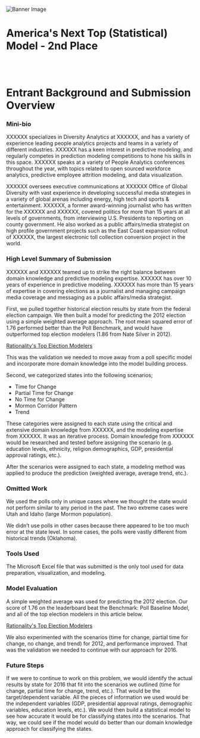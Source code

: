 ![Banner Image](https://s3.amazonaws.com/drivendata/comp_images/electoral_map_1.jpg)

# America's Next Top (Statistical) Model - 2nd Place
<br><br>
# Entrant Background and Submission Overview

### Mini-bio

XXXXXX specializes in Diversity Analytics at XXXXXX, and has a variety of experience leading people analytics projects and teams in a variety of different industries.  XXXXXX has a keen interest in predictive modeling, and regularly competes in prediction modeling competitions to hone his skills in this space.  XXXXXX speaks at a variety of People Analytics conferences throughout the year, with topics related to open sourced workforce analytics, predictive employee attrition modeling, and data visualization.

XXXXXX oversees executive communications at XXXXXX Office of Global Diversity with vast experience in developing successful media strategies in a variety of global arenas including energy, high tech and sports & entertainment. XXXXXX, a former award-winning journalist who has written for the XXXXXX and XXXXXX, covered politics for more than 15 years at all levels of governments, from interviewing U.S. Presidents to reporting on county government. He also worked as a public affairs/media strategist on high profile government projects such as the East Coast expansion rollout of XXXXXX, the largest electronic toll collection conversion project in the world.

### High Level Summary of Submission

XXXXXX and XXXXXX teamed up to strike the right balance between domain knowledge and predictive modeling expertise.  XXXXXX has over 10 years of experience in predictive modeling.  XXXXXX has more than 15 years of expertise in covering elections as a journalist and managing campaign media coverage and messaging as a public affairs/media strategist.

First, we pulled together historical election results by state from the federal election campaign.  We then built a model for predicting the 2012 election using a simple weighted average approach.  The root mean squared error of 1.76 performed better than the Poll Benchmark, and would have outperformed top election modelers (1.86 from Nate Silver in 2012).

[Rationality's Top Election Modelers](http://rationality.org/2012/11/09/was-nate-silver-the-most-accurate-2012-election-pundit/)

This was the validation we needed to move away from a poll specific model and incorporate more domain knowledge into the model building process.

Second, we categorized states into the following scenarios;
* Time for Change
* Partial Time for Change
* No Time for Change
* Mormon Corridor Pattern
* Trend

These categories were assigned to each state using the critical and extensive domain knowledge from XXXXXX, and the modeling expertise from XXXXXX.  It was an iterative process.  Domain knowledge from XXXXXX would be researched and tested before assigning the scenario (e.g. education levels, ethnicity, religion demographics, GDP, presidential approval ratings, etc.).

After the scenarios were assigned to each state, a modeling method was applied to produce the prediction (weighted average, average trend, etc.).

### Omitted Work

We used the polls only in unique cases where we thought the state would not perform similar to any period in the past.  The two extreme cases were Utah and Idaho (large Mormon population).  

We didn’t use polls in other cases because there appeared to be too much error at the state level.  In some cases, the polls were vastly different from historical trends (Oklahoma).

### Tools Used

The Microsoft Excel file that was submitted is the only tool used for data preparation, visualization, and modeling.

### Model Evaluation
A simple weighted average was used for predicting the 2012 election.  Our score of 1.76 on the leaderboard beat the Benchmark: Poll Baseline Model, and all of the top election modelers in this article below.

[Rationality's Top Election Modelers](http://rationality.org/2012/11/09/was-nate-silver-the-most-accurate-2012-election-pundit/)

We also experimented with the scenarios (time for change, partial time for change, no change, and trend) for 2012, and performance improved.  That was the validation we needed to continue with our approach for 2016.

### Future Steps

If we were to continue to work on this problem, we would identify the actual results by state for 2016 that fit into the scenarios we outlined (time for change, partial time for change, trend, etc.).  That would be the target/dependent variable.  All the pieces of information we used would be the independent variables (GDP, presidential approval ratings, demographic variables, education levels, etc.).  We would then build a statistical model to see how accurate it would be for classifying states into the scenarios.  That way, we could see if the model would do better than our domain knowledge approach for classifying the states.
